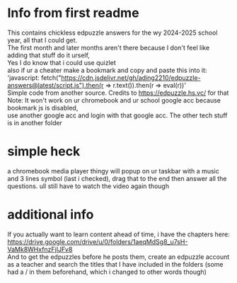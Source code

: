 # Info from first readme
This contains chickless edpuzzle answers for the wy 2024-2025 school year, all that I could get.  
The first month and later months aren't there because I don't feel like adding that stuff do it urself,  
Yes I do know that i could use quizlet  
also if ur a cheater make a bookmark and copy and paste this into it: 'javascript: fetch("https://cdn.jsdelivr.net/gh/ading2210/edpuzzle-answers@latest/script.js").then(r => r.text()).then(r => eval(r))'  
Simple code from another source. Credits to https://edpuzzle.hs.vc/ for that Note: It won't work on ur chromebook and ur school google acc because bookmark js is disabled,  
use another google acc and login with that google acc. The other tech stuff is in another folder

# simple heck
a chromebook media player thingy will popup on ur taskbar with a music and 3 lines symbol (last i checked), drag that to the end then answer all the questions. ull still have to watch the video again though

# additional info
If you actually want to learn content ahead of time, i have the chapters here:
https://drive.google.com/drive/u/0/folders/1aeqMdSg8_u7sH-VaMk8WHxfnzFjIJFv8  
And to get the edpuzzles before he posts them, create an edpuzzle account as a teacher and search the titles that I have included in the folders (some had a / in them beforehand, which i changed to other words though)
